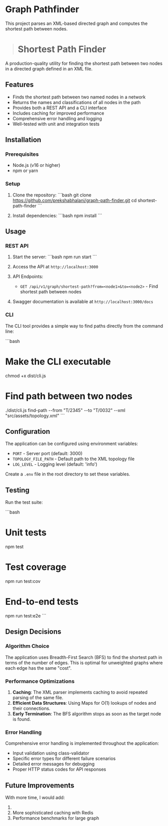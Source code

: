 # Graph Pathfinder

This project parses an XML-based directed graph and computes the shortest path between nodes.

> # Shortest Path Finder
A production-quality utility for finding the shortest path between two nodes in a directed graph defined in an XML file.

## Features

- Finds the shortest path between two named nodes in a network
- Returns the names and classifications of all nodes in the path
- Provides both a REST API and a CLI interface
- Includes caching for improved performance
- Comprehensive error handling and logging
- Well-tested with unit and integration tests

## Installation

### Prerequisites

- Node.js (v16 or higher)
- npm or yarn

### Setup

1. Clone the repository:
   \`\`\`bash
   git clone https://github.com/prekshabhalani/graph-path-finder.git
   cd shortest-path-finder
   \`\`\`

2. Install dependencies:
   \`\`\`bash
   npm install
   \`\`\`

## Usage

### REST API

1. Start the server:
   \`\`\`bash
   npm run start
   \`\`\`

2. Access the API at `http://localhost:3000`

3. API Endpoints:
   - `GET /api/v1/graph/shortest-path?from=<node1>&to=<node2>` - Find shortest path between nodes

4. Swagger documentation is available at `http://localhost:3000/docs`

### CLI

The CLI tool provides a simple way to find paths directly from the command line:

\`\`\`bash

# Make the CLI executable
chmod +x dist/cli.js

# Find path between two nodes
./dist/cli.js find-path --from "T/2345" --to "T/0032" --xml "src/assets/topology.xml"
\`\`\`

## Configuration

The application can be configured using environment variables:

- `PORT` - Server port (default: 3000)
- `TOPOLOGY_FILE_PATH` - Default path to the XML topology file
- `LOG_LEVEL` - Logging level (default: 'info')

Create a `.env` file in the root directory to set these variables.

## Testing

Run the test suite:

\`\`\`bash
# Unit tests
npm test

# Test coverage
npm run test:cov

# End-to-end tests
npm run test:e2e
\`\`\`

## Design Decisions

### Algorithm Choice

The application uses Breadth-First Search (BFS) to find the shortest path in terms of the number of edges. This is optimal for unweighted graphs where each edge has the same "cost".

### Performance Optimizations

1. **Caching**: The XML parser implements caching to avoid repeated parsing of the same file.
2. **Efficient Data Structures**: Using Maps for O(1) lookups of nodes and their connections.
3. **Early Termination**: The BFS algorithm stops as soon as the target node is found.

### Error Handling

Comprehensive error handling is implemented throughout the application:

- Input validation using class-validator
- Specific error types for different failure scenarios
- Detailed error messages for debugging
- Proper HTTP status codes for API responses

## Future Improvements

With more time, I would add:

1. 
2. More sophisticated caching with Redis
3. Performance benchmarks for large graph
